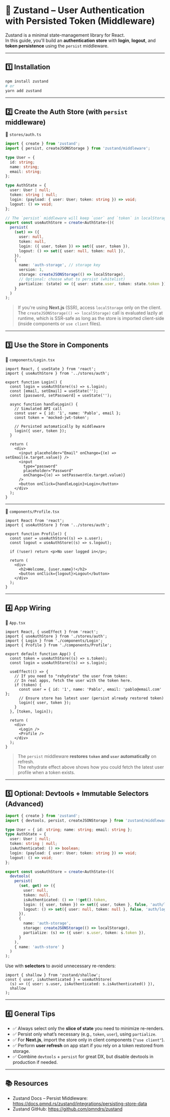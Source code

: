 
# 🔐 Zustand – User Authentication with Persisted Token (Middleware)

Zustand is a minimal state-management library for React.  
In this guide, you'll build an **authentication store** with **login**, **logout**, and **token persistence** using the `persist` middleware.

---

## 1️⃣ Installation

```bash
npm install zustand
# or
yarn add zustand
```

---

## 2️⃣ Create the Auth Store (with `persist` middleware)

📂 `stores/auth.ts`

```ts
import { create } from 'zustand';
import { persist, createJSONStorage } from 'zustand/middleware';

type User = {
  id: string;
  name: string;
  email: string;
};

type AuthState = {
  user: User | null;
  token: string | null;
  login: (payload: { user: User; token: string }) => void;
  logout: () => void;
};

// The `persist` middleware will keep `user` and `token` in localStorage.
export const useAuthStore = create<AuthState>()(
  persist(
    (set) => ({
      user: null,
      token: null,
      login: ({ user, token }) => set({ user, token }),
      logout: () => set({ user: null, token: null }),
    }),
    {
      name: 'auth-storage', // storage key
      version: 1,
      storage: createJSONStorage(() => localStorage),
      // Optional: choose what to persist (whitelist)
      partialize: (state) => ({ user: state.user, token: state.token }),
    }
  )
);
```

> If you're using **Next.js** (SSR), access `localStorage` only on the client. The `createJSONStorage(() => localStorage)` call is evaluated lazily at runtime, which is SSR-safe as long as the store is imported client-side (inside components or `use client` files).

---

## 3️⃣ Use the Store in Components

📂 `components/Login.tsx`

```tsx
import React, { useState } from 'react';
import { useAuthStore } from '../stores/auth';

export function Login() {
  const login = useAuthStore((s) => s.login);
  const [email, setEmail] = useState('');
  const [password, setPassword] = useState('');

  async function handleLogin() {
    // Simulated API call
    const user = { id: '1', name: 'Pablo', email };
    const token = 'mocked-jwt-token';

    // Persisted automatically by middleware
    login({ user, token });
  }

  return (
    <div>
      <input placeholder="Email" onChange={(e) => setEmail(e.target.value)} />
      <input
        type="password"
        placeholder="Password"
        onChange={(e) => setPassword(e.target.value)}
      />
      <button onClick={handleLogin}>Login</button>
    </div>
  );
}
```

---

📂 `components/Profile.tsx`

```tsx
import React from 'react';
import { useAuthStore } from '../stores/auth';

export function Profile() {
  const user = useAuthStore((s) => s.user);
  const logout = useAuthStore((s) => s.logout);

  if (!user) return <p>No user logged in</p>;

  return (
    <div>
      <h2>Welcome, {user.name}!</h2>
      <button onClick={logout}>Logout</button>
    </div>
  );
}
```

---

## 4️⃣ App Wiring

📂 `App.tsx`

```tsx
import React, { useEffect } from 'react';
import { useAuthStore } from './stores/auth';
import { Login } from './components/Login';
import { Profile } from './components/Profile';

export default function App() {
  const token = useAuthStore((s) => s.token);
  const login = useAuthStore((s) => s.login);

  useEffect(() => {
    // If you need to "rehydrate" the user from token:
    // In real apps, fetch the user with the token here.
    if (token) {
      const user = { id: '1', name: 'Pablo', email: 'pablo@email.com' };
      // Ensure store has latest user (persist already restored token)
      login({ user, token });
    }
  }, [token, login]);

  return (
    <div>
      <Login />
      <Profile />
    </div>
  );
}
```

> The `persist` middleware **restores `token` and `user` automatically** on refresh.  
> The rehydrate effect above shows how you could fetch the latest user profile when a token exists.

---

## 5️⃣ Optional: Devtools + Immutable Selectors (Advanced)

```ts
import { create } from 'zustand';
import { devtools, persist, createJSONStorage } from 'zustand/middleware';

type User = { id: string; name: string; email: string };
type AuthState = {
  user: User | null;
  token: string | null;
  isAuthenticated: () => boolean;
  login: (payload: { user: User; token: string }) => void;
  logout: () => void;
};

export const useAuthStore = create<AuthState>()(
  devtools(
    persist(
      (set, get) => ({
        user: null,
        token: null,
        isAuthenticated: () => !!get().token,
        login: ({ user, token }) => set({ user, token }, false, 'auth/login'),
        logout: () => set({ user: null, token: null }, false, 'auth/logout'),
      }),
      {
        name: 'auth-storage',
        storage: createJSONStorage(() => localStorage),
        partialize: (s) => ({ user: s.user, token: s.token }),
      }
    ),
    { name: 'auth-store' }
  )
);
```

Use with **selectors** to avoid unnecessary re-renders:

```tsx
import { shallow } from 'zustand/shallow';
const { user, isAuthenticated } = useAuthStore(
  (s) => ({ user: s.user, isAuthenticated: s.isAuthenticated() }),
  shallow
);
```

---

## 6️⃣ General Tips

- ✅ Always select only the **slice of state** you need to minimize re-renders.  
- ✅ Persist only what’s necessary (e.g., `token`, `user`), using `partialize`.  
- ✅ For **Next.js**, import the store only in client components (`"use client"`).  
- ✅ Perform **user refresh** on app start if you rely on a token restored from storage.  
- ✅ Combine `devtools` + `persist` for great DX, but disable devtools in production if needed.

---

## 📚 Resources
- Zustand Docs – Persist Middleware: https://docs.pmnd.rs/zustand/integrations/persisting-store-data
- Zustand GitHub: https://github.com/pmndrs/zustand
